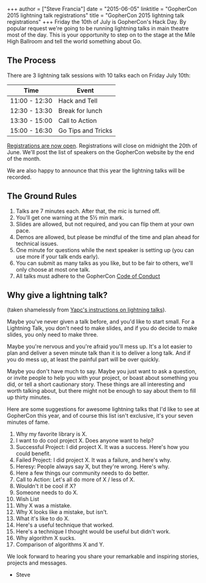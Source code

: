+++
author = ["Steve Francia"]
date = "2015-06-05"
linktitle = "GopherCon 2015 lightning talk registrations"
title = "GopherCon 2015 lightning talk registrations"
+++
Friday the 10th of July is GopherCon's Hack Day. By popular request we're going to be running lightning talks in main theatre most of the day. This is your opportunity to step on to the stage at the Mile High Ballroom and tell the world something about Go.

## The Process

There are 3 lightning talk sessions with 10 talks each on Friday July 10th:

Time          | Event
--------------|-------------------
11:00 - 12:30 | Hack and Tell
12:30 - 13:30 | Break for lunch
13:30 - 15:00 | Call to Action
15:00 - 16:30 | Go Tips and Tricks

[Registrations are now open](https://gophercon.typeform.com/to/c6GOUe). Registrations will close on midnight the 20th of June. We'll post the list of speakers on the GopherCon website by the end of the month.

We are also happy to announce that this year the lightning talks will be recorded. 

## The Ground Rules

1. Talks are 7 minutes each. After that, the mic is turned off.
2. You'll get one warning at the 5½ min mark. 
3. Slides are allowed, but not required, and you can flip them at your own pace.
4. Demos are allowed, but please be mindful of the time and plan ahead for technical issues.
5. One minute for questions while the next speaker is setting up (you can use more if your talk ends early).
6. You can submit as many talks as you like, but to be fair to others, we'll only choose at most one talk.
7. All talks must adhere to the GopherCon [Code of Conduct](http://gophercon.com/code-of-conduct/)

## Why give a lightning talk?
(taken shamelessly from [Yapc's instructions on lightning talks](http://act.yapc.eu/ye2013/talk/4537)). 

Maybe you've never given a talk before, and you'd like to start small. For a Lightning Talk, you don't need to make slides, and if you do decide to make slides, you only need to make three.

Maybe you're nervous and you're afraid you'll mess up. It's a lot easier to plan and deliver a seven minute talk than it is to deliver a long talk. And if you do mess up, at least the painful part will be over quickly.

Maybe you don't have much to say. Maybe you just want to ask a question, or invite people to help you with your project, or boast about something you did, or tell a short cautionary story. These things are all interesting and worth talking about, but there might not be enough to say about them to fill up thirty minutes.

Here are some suggestions for awesome lightning talks that I'd like to see at GopherCon this year, and of course this list isn't exclusive, it's your seven minutes of fame.

1. Why my favorite library is X.
2. I want to do cool project X. Does anyone want to help?
3. Successful Project: I did project X. It was a success. Here's how you could benefit.
4. Failed Project: I did project X. It was a failure, and here's why.
5. Heresy: People always say X, but they're wrong. Here's why.
6. Here a few things our community needs to do better.
7. Call to Action: Let's all do more of X / less of X.
8. Wouldn't it be cool if X?
9. Someone needs to do X.
10. Wish List
11. Why X was a mistake.
12. Why X looks like a mistake, but isn't.
13. What it's like to do X.
14. Here's a useful technique that worked.
15. Here's a technique I thought would be useful but didn't work.
16. Why algorithm X sucks.
17. Comparison of algorithms X and Y. 

We look forward to hearing you share your remarkable and inspiring stories, projects and messages.

- Steve

